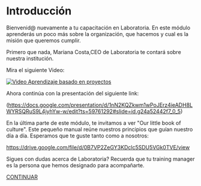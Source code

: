 
# Introducción

Bienvenid@ nuevamente a tu capacitación en Laboratoria. En este módulo aprenderás un poco más sobre la organización, que hacemos y cual es la misión que queremos cumplir.

Primero que nada, Mariana Costa,CEO de Laboratoria te contará sobre nuestra institución.

Mira el siguiente Video:

[![Video Aprendizaje basado en proyectos](http://img.youtube.com/vi/m7UFOtDtHzg/0.jpg)](https://www.youtube.com/watch?v=m7UFOtDtHzg)

Ahora continúa con la presentación del siguiente link:

(https://docs.google.com/presentation/d/1nN2KQZkwm1wPoJErz4ieADH8LWYRSQRuS9L4jyhYw-w/edit?ts=59761292#slide=id.g24a52442f7_0_5)

En la última parte de este módulo, te invitamos a ver "Our little book of culture". Este pequeño manual reúne nuestros principios que guían nuestro día a día. Esperamos que te guste tanto como a nosotros:

https://drive.google.com/file/d/0B7VP2ZeGY3KDclc5SDU5VGk0TVE/view

Sigues con dudas acerca de Laboratoria? Recuerda que tu training manager es la persona que hemos designado para acompañarte.


[CONTINUAR](../03-perfilprofesor/01-ec.md)
